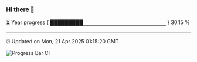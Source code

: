 ### Hi there 👋

⏳ Year progress { █████████▁▁▁▁▁▁▁▁▁▁▁▁▁▁▁▁▁▁▁▁▁ } 30.15 %

---

⏰ Updated on Mon, 21 Apr 2025 01:15:20 GMT

![Progress Bar CI](https://github.com/liununu/liununu/workflows/Progress%20Bar%20CI/badge.svg)
